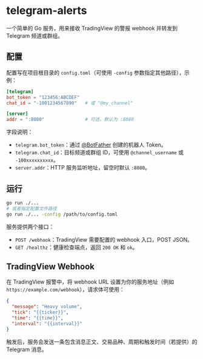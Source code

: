 # telegram-alerts

一个简单的 Go 服务，用来接收 TradingView 的警报 webhook 并转发到 Telegram 频道或群组。

## 配置
配置写在项目根目录的 `config.toml`（可使用 `-config` 参数指定其他路径），示例：

```toml
[telegram]
bot_token = "123456:ABCDEF"
chat_id = "-1001234567890"   # 或 "@my_channel"

[server]
addr = ":8080"               # 可选，默认为 :8080
```

字段说明：
- `telegram.bot_token`：通过 [@BotFather](https://t.me/BotFather) 创建的机器人 Token。
- `telegram.chat_id`：目标频道或群组 ID，可使用 `@channel_username` 或 `-100xxxxxxxxxx`。
- `server.addr`：HTTP 服务监听地址，留空时默认 `:8080`。

## 运行
```bash
go run ./...
# 或者指定配置文件路径
go run ./... -config /path/to/config.toml
```

服务提供两个接口：
- `POST /webhook`：TradingView 需要配置的 webhook 入口，POST JSON。
- `GET /healthz`：健康检查端点，返回 `200 OK` 和 `ok`。

## TradingView Webhook
在 TradingView 报警中，将 webhook URL 设置为你的服务地址（例如 `https://example.com/webhook`），请求体可使用：

```json
{
  "message": "Heavy volume",
  "tick": "{{ticker}}",
  "time": "{{time}}",
  "interval": "{{interval}}"
}
```

触发后，服务会发送一条包含消息正文、交易品种、周期和触发时间（若提供）的 Telegram 消息。
